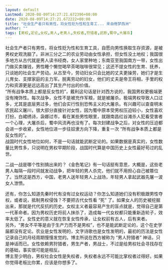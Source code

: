 ```yaml
---
layout: default
Lastmod: 2020-08-09T14:27:21.672396+00:00
date: 2020-08-09T14:27:21.672222+00:00
title: "社会生产者只有男性，将女性贬为性和生育工... 来自倦梦西洲"
author: ""
tags: [男权,定论,女权,男人,老男人,失权者,狩猎者,武断,蜀中,大屠杀]
---
```


社会生产者只有男性，将女性贬为性和生育工具，自愿向男性换取生存资源，是被男权史观洗脑了。非洲三分之二的农业劳动由女性承担，但女性没土地权；我国很多地方从古代就是男人读书经商，女人家里种地；东南亚至我国南方一带，女性出门做买卖赚钱，男性睡个懒觉喝早茶喝咖啡很常见；这还不提女性的生育、抚养，只谈她的社会生产劳动。从古至今，劳动妇女只会比她的丈夫更操劳，她们才是生儿育女、支撑家庭的主力军。脱离劳动的妇女，他们的丈夫是帝王将相，手里的权力和资源更是远远高出了其生产付出的价值。  
“所有战争本质上都是反女性的”，戴利这句话是针对西方说的，我国男权更极端更没有掩饰性。每次战争，女性不是被充作军粮，就是被屠杀。极端男权导致人口过多，尤其是底层男过多，他们会实行性别恐怖主义的大屠杀。有兴趣可以查查明末农民起义屠川，很大部分直接针对女性，因为蜀中原本受男权压迫较小，女性喜欢打扮，白裙绣诗，袅娜过市，看在某些男性眼里，就跟南昌红谷滩杀人犯看受害者一个心理，大屠杀后，蜀中风流再也没有了。每次封建战争之后，对女性的压迫都会进一步收紧，女性地位进一步往奴隶方向下降，重复一次 “所有战争本质上都是反女性的”。  
战国时代女性地位如何，不是一句话就能武断定论的。如果数据是真实的，女性数量比男性多，只说明在男权早期阶段，战国时代算是中国历史上女性最好苟过的乱世。

二战一战是哪个性别搞出来的？《金色笔记》有一句话挺有意思，大概是，这些老男人每隔一段时间就发动战争，把年轻的男人杀完，他们就不用担心自己被篡位了。当然这是西方，中国，老男人送年轻男人上战场，年轻男人拿起武器先屠一波女人泄愤。

还有，你怎么知道先秦时代有没有过女权运动？你怎么知道她们没有积极跟男性夺权，或者说，抵制男权侵蚀？不要把古代女性看 “死” 了。如果女人的历史被挖掘出来，那就是代代反抗的历史。女权主义者最容易产生的盲点就是，觉得自己是第一代革命者。因为男权历史将前人抹杀了，造成每一代女权都只能重新造轮子，效率太低了。女性史的意义就在恢复女性传承，让女权前有古人，后有来者。  
另外，“男女不平等是由于生产力而不是男权”，也不是能武断定论的，这个在史学届都没有定论。农业是女性发明的，文字诗歌也是女性发明的，最初的历法是女性记录自己的月经周期慢慢发觉的。博主所说在西方被称为 “男人狩猎者” 神话，只是神话而已。女性依赖男狩猎者，男生产者，男战士，不过是给男权社会寻找存在的基础，事实很可能是相反。  
博主至少明白，男权社会女性是失权者，失权者永远不可能比掌权者过得好。如果你觉得老板比你累，应该是你想多了。

